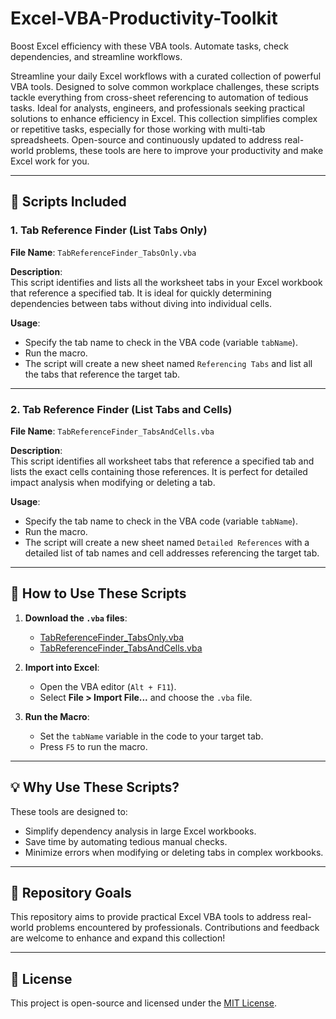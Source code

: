 # Excel-VBA-Productivity-Toolkit
Boost Excel efficiency with these VBA tools. Automate tasks, check dependencies, and streamline workflows.



Streamline your daily Excel workflows with a curated collection of powerful VBA tools. Designed to solve common workplace challenges, these scripts tackle everything from cross-sheet referencing to automation of tedious tasks. Ideal for analysts, engineers, and professionals seeking practical solutions to enhance efficiency in Excel. This collection simplifies complex or repetitive tasks, especially for those working with multi-tab spreadsheets. Open-source and continuously updated to address real-world problems, these tools are here to improve your productivity and make Excel work for you.

---

## 📜 Scripts Included

### 1. **Tab Reference Finder (List Tabs Only)**

**File Name**: `TabReferenceFinder_TabsOnly.vba`

**Description**:  
This script identifies and lists all the worksheet tabs in your Excel workbook that reference a specified tab. It is ideal for quickly determining dependencies between tabs without diving into individual cells.

**Usage**:
- Specify the tab name to check in the VBA code (variable `tabName`).
- Run the macro.
- The script will create a new sheet named `Referencing Tabs` and list all the tabs that reference the target tab.

---

### 2. **Tab Reference Finder (List Tabs and Cells)**

**File Name**: `TabReferenceFinder_TabsAndCells.vba`

**Description**:  
This script identifies all worksheet tabs that reference a specified tab and lists the exact cells containing those references. It is perfect for detailed impact analysis when modifying or deleting a tab.

**Usage**:
- Specify the tab name to check in the VBA code (variable `tabName`).
- Run the macro.
- The script will create a new sheet named `Detailed References` with a detailed list of tab names and cell addresses referencing the target tab.

---

## 🔧 How to Use These Scripts

1. **Download the `.vba` files**:
   - [TabReferenceFinder_TabsOnly.vba](#)
   - [TabReferenceFinder_TabsAndCells.vba](#)

2. **Import into Excel**:
   - Open the VBA editor (`Alt + F11`).
   - Select **File > Import File...** and choose the `.vba` file.

3. **Run the Macro**:
   - Set the `tabName` variable in the code to your target tab.
   - Press `F5` to run the macro.

---

## 💡 Why Use These Scripts?

These tools are designed to:
- Simplify dependency analysis in large Excel workbooks.
- Save time by automating tedious manual checks.
- Minimize errors when modifying or deleting tabs in complex workbooks.

---

## 📂 Repository Goals

This repository aims to provide practical Excel VBA tools to address real-world problems encountered by professionals. Contributions and feedback are welcome to enhance and expand this collection!

---

## 📜 License

This project is open-source and licensed under the [MIT License](LICENSE).
